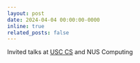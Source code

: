 ```yaml
---
layout: post
date: 2024-04-04 00:00:00-0000
inline: true
related_posts: false
---
```


Invited talks at <a href="https://viterbi.usc.edu/news/events/calendar/?event=105710#user_options" target="_blank">USC CS</a> and NUS Computing
